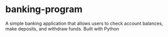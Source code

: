 # banking-program
A simple banking application that allows users to check account balances, make deposits, and withdraw funds. Built with Python
